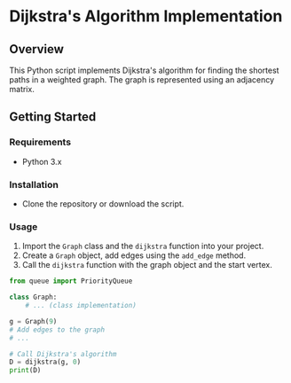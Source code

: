 # Dijkstra's Algorithm Implementation

## Overview

This Python script implements Dijkstra's algorithm for finding the shortest paths in a weighted graph. The graph is represented using an adjacency matrix.

## Getting Started

### Requirements
- Python 3.x

### Installation
- Clone the repository or download the script.

### Usage
1. Import the `Graph` class and the `dijkstra` function into your project.
2. Create a `Graph` object, add edges using the `add_edge` method.
3. Call the `dijkstra` function with the graph object and the start vertex.

```python
from queue import PriorityQueue

class Graph:
    # ... (class implementation)

g = Graph(9)
# Add edges to the graph
# ...

# Call Dijkstra's algorithm
D = dijkstra(g, 0)
print(D)
